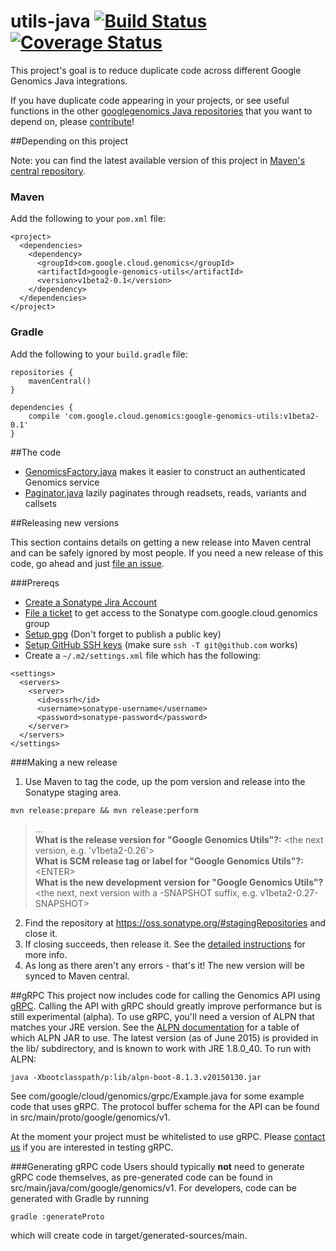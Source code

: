 utils-java [![Build Status](https://img.shields.io/travis/googlegenomics/utils-java.svg?style=flat)](https://travis-ci.org/googlegenomics/utils-java) [![Coverage Status](https://img.shields.io/coveralls/googlegenomics/utils-java.svg?style=flat)](https://coveralls.io/r/googlegenomics/utils-java)
==========

This project's goal is to reduce duplicate code across different Google Genomics Java integrations. 

If you have duplicate code appearing in your projects, or see useful functions in the other [googlegenomics Java repositories](https://github.com/googlegenomics?query=-java) that you want to depend on, please [contribute](CONTRIBUTING.rst)!

##Depending on this project

Note: you can find the latest available version of this project in [Maven's central repository](https://search.maven.org/#search%7Cga%7C1%7Ca%3A%22google-genomics-utils%22).

### Maven
Add the following to your `pom.xml` file:
```
<project>
  <dependencies>
    <dependency>
      <groupId>com.google.cloud.genomics</groupId>
      <artifactId>google-genomics-utils</artifactId>
      <version>v1beta2-0.1</version>
    </dependency>
  </dependencies>
</project>
```

### Gradle
Add the following to your `build.gradle` file:
```
repositories {
    mavenCentral()
}

dependencies {
    compile 'com.google.cloud.genomics:google-genomics-utils:v1beta2-0.1'
}
```

##The code

* [GenomicsFactory.java](src/main/java/com/google/cloud/genomics/utils/GenomicsFactory.java) makes it easier to construct an authenticated Genomics service
* [Paginator.java](src/main/java/com/google/cloud/genomics/utils/Paginator.java) lazily paginates through readsets, reads, variants and callsets

##Releasing new versions

This section contains details on getting a new release into Maven central and can be safely ignored by most people. If you need a new release of this code, go ahead and just [file an issue](https://github.com/googlegenomics/utils-java/issues/new).

###Prereqs
* [Create a Sonatype Jira Account](http://central.sonatype.org/pages/ossrh-guide.html#initial-setup)
* [File a ticket](https://issues.sonatype.org/browse/OSSRH-11629) to get access to the Sonatype com.google.cloud.genomics group 
* [Setup gpg](http://central.sonatype.org/pages/working-with-pgp-signatures.html) (Don't forget to publish a public key)
* [Setup GitHub SSH keys](https://help.github.com/articles/generating-ssh-keys) (make sure `ssh -T git@github.com` works)
* Create a `~/.m2/settings.xml` file which has the following:
```
<settings>
  <servers>
    <server>
      <id>ossrh</id>
      <username>sonatype-username</username>
      <password>sonatype-password</password>
    </server>
  </servers>
</settings> 
```

###Making a new release
1. Use Maven to tag the code, up the pom version and release into the Sonatype staging area.
```
mvn release:prepare && mvn release:perform
```
> ...  
> **What is the release version for "Google Genomics Utils"?:** \<the next version, e.g. 'v1beta2-0.26'\>  
> **What is SCM release tag or label for "Google Genomics Utils"?:** \<ENTER\>  
> **What is the new development version for "Google Genomics Utils"?** \<the next, next version with a -SNAPSHOT suffix, e.g. v1beta2-0.27-SNAPSHOT\>  

2. Find the repository at https://oss.sonatype.org/#stagingRepositories and close it.
3. If closing succeeds, then release it. See the [detailed instructions](http://central.sonatype.org/pages/releasing-the-deployment.html#close-and-drop-or-release-your-staging-repository) for more info.
4. As long as there aren't any errors - that's it! The new version will be synced to Maven central.

##gRPC
This project now includes code for calling the Genomics API using <a href="http://www.grpc.io">gRPC</a>.
Calling the API with gRPC should greatly improve performance but is still experimental (alpha). To use
gRPC, you'll need a version of ALPN that matches your JRE version. See the
<a href="http://www.eclipse.org/jetty/documentation/9.2.10.v20150310/alpn-chapter.html">ALPN documentation</a>
for a table of which ALPN JAR to use. The latest version (as of June 2015) is provided in the lib/
subdirectory, and is known to work with JRE 1.8.0_40. To run with ALPN:

```
java -Xbootclasspath/p:lib/alpn-boot-8.1.3.v20150130.jar
```

See com/google/cloud/genomics/grpc/Example.java for some example code that uses gRPC. The protocol buffer
schema for the API can be found in src/main/proto/google/genomics/v1.

At the moment your project must be whitelisted to use gRPC. Please
<a href="mailto:google-genomics-contact@googlegroups.com">contact us</a> if you are interested in testing gRPC.

###Generating gRPC code
Users should typically **not** need to generate gRPC code themselves, as pre-generated code can be found
in src/main/java/com/google/genomics/v1. For developers, code can be generated with Gradle by running

```
gradle :generateProto
```

which will create code in target/generated-sources/main.
